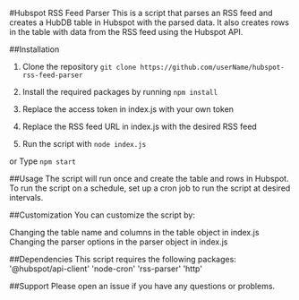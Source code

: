 #Hubspot RSS Feed Parser
This is a script that parses an RSS feed and creates a HubDB table in Hubspot with the parsed data. It also creates rows in the table with data from the RSS feed using the Hubspot API.

##Installation

1. Clone the repository
`
git clone https://github.com/userName/hubspot-rss-feed-parser
`


2. Install the required packages by running
`
npm install
`

2. Replace the access token in index.js with your own token
3. Replace the RSS feed URL in index.js with the desired RSS feed
4. Run the script with
`
node index.js
`

or Type 
`
npm start
`


##Usage
The script will run once and create the table and rows in Hubspot. To run the script on a schedule, set up a cron job to run the script at desired intervals.


##Customization
You can customize the script by:

Changing the table name and columns in the table object in index.js
Changing the parser options in the parser object in index.js


##Dependencies
This script requires the following packages:
'@hubspot/api-client'
'node-cron'
'rss-parser'
'http'

##Support
Please open an issue if you have any questions or problems.
